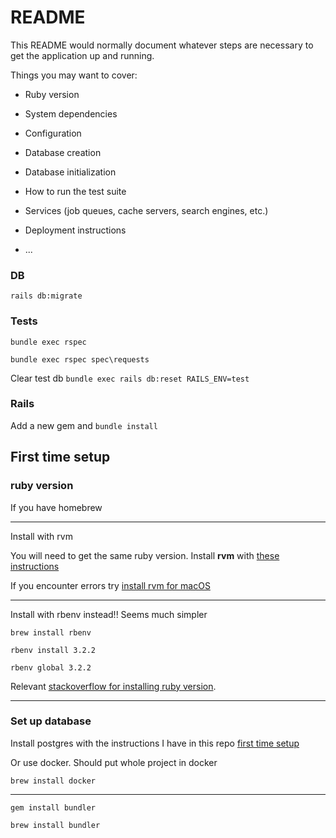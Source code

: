 # README

This README would normally document whatever steps are necessary to get the
application up and running.

Things you may want to cover:

* Ruby version

* System dependencies

* Configuration

* Database creation

* Database initialization

* How to run the test suite

* Services (job queues, cache servers, search engines, etc.)

* Deployment instructions

* ...

### DB

```rails db:migrate```

### Tests

```bundle exec rspec```

```bundle exec rspec spec\requests```

Clear test db
```bundle exec rails db:reset RAILS_ENV=test```

### Rails

Add a new gem and
```bundle install```

## First time setup


### ruby version

If you have homebrew

---

Install with rvm

You will need to get the same ruby version.  Install **rvm** with [these instructions](https://rvm.io/rvm/install)

If you encounter errors try [install rvm for macOS](https://jeffreymorgan.io/articles/ruby-on-macos-with-rvm/)

---

Install with rbenv instead!! Seems much simpler

```brew install rbenv```

```rbenv install 3.2.2```

```rbenv global 3.2.2```

Relevant [stackoverflow for installing ruby version](https://superuser.com/questions/340490/how-to-install-and-use-different-versions-of-ruby).

---

### Set up database

Install postgres with the instructions I have in this repo [first time setup](https://superuser.com/questions/340490/how-to-install-and-use-different-versions-of-ruby)


Or use docker.  Should put whole project in docker

```brew install docker```

---


```gem install bundler```

```brew install bundler```


